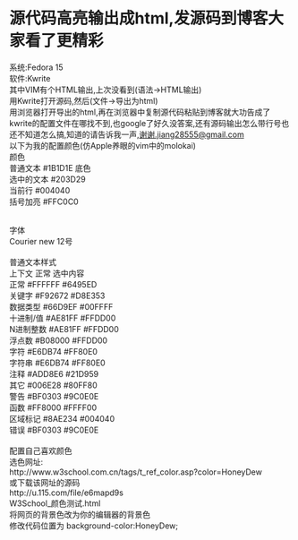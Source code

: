 # 源代码高亮输出成html,发源码到博客大家看了更精彩  

系统:Fedora 15 
<br>
软件:Kwrite
<br>
其中VIM有个HTML输出,上次没看到(语法->HTML输出)
<br>
用Kwrite打开源码,然后(文件->导出为html)
<br>
用浏览器打开导出的html,再在浏览器中复制源代码粘贴到博客就大功告成了
<br>
kwrite的配置文件在哪找不到,也google了好久没答案,还有源码输出怎么带行号也还不知道怎么搞,知道的请告诉我一声,谢谢.jiang28555@gmail.com
<br>
以下为我的配置颜色(仿Apple养眼的vim中的molokai)
<br>
颜色
<br>
普通文本 #1B1D1E  底色
<br>
选中的文本 #203D29
<br>
当前行  #004040
<br>
括号加亮 #FFC0C0
<br>

<br>
字体
<br>
Courier new 12号
<br>

<br>
普通文本样式
<br>
上下文    正常  选中内容
<br>
正常  #FFFFFF #6495ED
<br>
关键字  #F92672 #D8E353
<br>
数据类型 #66D9EF #00FFFF
<br>
十进制/值 #AE81FF #FFDD00
<br>
N进制整数 #AE81FF #FFDD00
<br>
浮点数  #B08000 #FFDD00
<br>
字符  #E6DB74 #FF80E0
<br>
字符串  #E6DB74 #FF80E0
<br>
注释  #ADD8E6 #21D959
<br>
其它  #006E28 #80FF80
<br>
警告  #BF0303 #9C0E0E
<br>
函数  #FF8000 #FFFF00
<br>
区域标记 #8AE234 #004040
<br>
错误  #BF0303 #9C0E0E
<br>

<br>
配置自己喜欢颜色
<br>
选色网址:
<br>
http://www.w3school.com.cn/tags/t_ref_color.asp?color=HoneyDew
<br>
或下载该网址的源码
<br>
http://u.115.com/file/e6mapd9s
<br>
W3School_颜色测试.html
<br>
将网页的背景色改为你的编辑器的背景色
<br>
修改代码位置为 background-color:HoneyDew;
<br>

